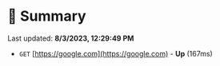 # 📖 Summary
Last updated: **8/3/2023, 12:29:49 PM**

- `GET` [https://google.com](https://google.com) - **Up** (167ms)
